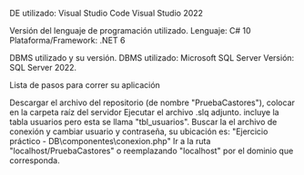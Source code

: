 DE utilizado:
Visual Studio Code
Visual Studio 2022

Versión del lenguaje de programación utilizado.
Lenguaje: C# 10
Plataforma/Framework: .NET 6

DBMS utilizado y su versión.
DBMS utilizado: Microsoft SQL Server
Versión: SQL Server 2022.

Lista de pasos para correr su aplicación

Descargar el archivo del repositorio (de nombre "PruebaCastores"), colocar en la carpeta raíz del servidor
Ejecutar el archivo .slq adjunto. incluye la tabla usuarios pero esta se llama "tbl_usuarios".
Buscar la el archivo de conexión y cambiar usuario y contraseña, su ubicación es: "Ejercicio práctico - DB\componentes\conexion.php"
Ir a la ruta "localhost/PruebaCastores" o reemplazando "localhost" por el dominio que corresponda.
